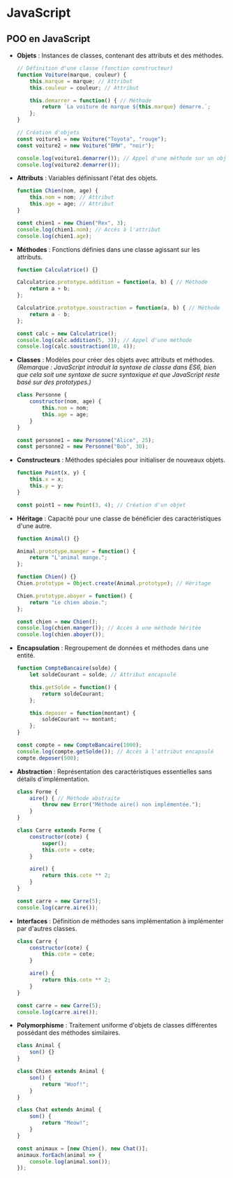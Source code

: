 # JavaScript

## POO en JavaScript

- **Objets** : Instances de classes, contenant des attributs et des méthodes.
  ```javascript
  // Définition d'une classe (fonction constructeur)
  function Voiture(marque, couleur) {
      this.marque = marque; // Attribut
      this.couleur = couleur; // Attribut
  
      this.demarrer = function() { // Méthode
          return `La voiture de marque ${this.marque} démarre.`;
      };
  }
  
  // Création d'objets
  const voiture1 = new Voiture("Toyota", "rouge");
  const voiture2 = new Voiture("BMW", "noir");
  
  console.log(voiture1.demarrer()); // Appel d'une méthode sur un objet
  console.log(voiture2.demarrer());
  ```

- **Attributs** : Variables définissant l'état des objets.
  ```javascript
  function Chien(nom, age) {
      this.nom = nom; // Attribut
      this.age = age; // Attribut
  }
  
  const chien1 = new Chien("Rex", 3);
  console.log(chien1.nom); // Accès à l'attribut
  console.log(chien1.age);
  ```

- **Méthodes** : Fonctions définies dans une classe agissant sur les attributs.
  ```javascript
  function Calculatrice() {}
  
  Calculatrice.prototype.addition = function(a, b) { // Méthode
      return a + b;
  };
  
  Calculatrice.prototype.soustraction = function(a, b) { // Méthode
      return a - b;
  };
  
  const calc = new Calculatrice();
  console.log(calc.addition(5, 3)); // Appel d'une méthode
  console.log(calc.soustraction(10, 4));
  ```

- **Classes** : Modèles pour créer des objets avec attributs et méthodes. *(Remarque : JavaScript introduit la syntaxe de classe dans ES6, bien que cela soit une syntaxe de sucre syntaxique et que JavaScript reste basé sur des prototypes.)*
  ```javascript
  class Personne {
      constructor(nom, age) {
          this.nom = nom;
          this.age = age;
      }
  }
  
  const personne1 = new Personne("Alice", 25);
  const personne2 = new Personne("Bob", 30);
  ```

- **Constructeurs** : Méthodes spéciales pour initialiser de nouveaux objets.
  ```javascript
  function Point(x, y) {
      this.x = x;
      this.y = y;
  }
  
  const point1 = new Point(3, 4); // Création d'un objet
  ```

- **Héritage** : Capacité pour une classe de bénéficier des caractéristiques d'une autre.
  ```javascript
  function Animal() {}
  
  Animal.prototype.manger = function() {
      return "L'animal mange.";
  };
  
  function Chien() {}
  Chien.prototype = Object.create(Animal.prototype); // Héritage
  
  Chien.prototype.aboyer = function() {
      return "Le chien aboie.";
  };
  
  const chien = new Chien();
  console.log(chien.manger()); // Accès à une méthode héritée
  console.log(chien.aboyer());
  ```

- **Encapsulation** : Regroupement de données et méthodes dans une entité.
  ```javascript
  function CompteBancaire(solde) {
      let soldeCourant = solde; // Attribut encapsulé
  
      this.getSolde = function() {
          return soldeCourant;
      };
  
      this.deposer = function(montant) {
          soldeCourant += montant;
      };
  }
  
  const compte = new CompteBancaire(1000);
  console.log(compte.getSolde()); // Accès à l'attribut encapsulé
  compte.deposer(500);
  ```

- **Abstraction** : Représentation des caractéristiques essentielles sans détails d'implémentation.
  ```javascript
  class Forme {
      aire() { // Méthode abstraite
          throw new Error("Méthode aire() non implémentée.");
      }
  }
  
  class Carre extends Forme {
      constructor(cote) {
          super();
          this.cote = cote;
      }
  
      aire() {
          return this.cote ** 2;
      }
  }
  
  const carre = new Carre(5);
  console.log(carre.aire());
  ```

- **Interfaces** : Définition de méthodes sans implémentation à implémenter par d'autres classes.
  ```javascript
  class Carre {
      constructor(cote) {
          this.cote = cote;
      }
  
      aire() {
          return this.cote ** 2;
      }
  }
  
  const carre = new Carre(5);
  console.log(carre.aire());
  ```

- **Polymorphisme** : Traitement uniforme d'objets de classes différentes possédant des méthodes similaires.
  ```javascript
  class Animal {
      son() {}
  }
  
  class Chien extends Animal {
      son() {
          return "Woof!";
      }
  }
  
  class Chat extends Animal {
      son() {
          return "Meow!";
      }
  }
  
  const animaux = [new Chien(), new Chat()];
  animaux.forEach(animal => {
      console.log(animal.son());
  });
  ```
